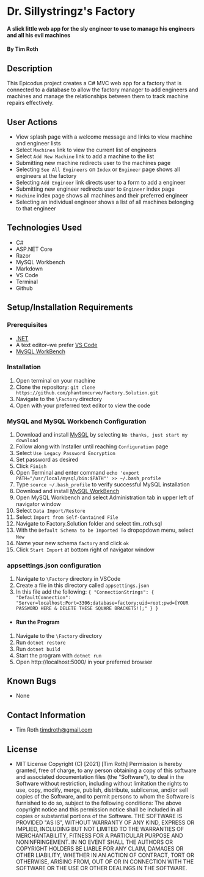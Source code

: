 # Dr. Sillystringz's Factory

#### A slick little web app for the sly engineer to use to manage his engineers and all his evil machines

#### By Tim Roth

## Description

This Epicodus project creates a C# MVC web app for a factory that is connected to a database to allow the factory manager to add engineers and machines and manage the relationships between them to track machine repairs effectively.

## User Actions

* View splash page with a welcome message and links to view machine and engineer lists
* Select `Machines` link to view the current list of engineers
* Select `Add New Machine` link to add a machine to the list
* Submitting new machine redirects user to the machines page
* Selecting `See All Engineers` on `Index` or `Engineer` page shows all engineers at the factory
* Selecting `Add Engineer` link directs user to a form to add a engineer
* Submitting new engineer redirects user to `Engineer` index page
* `Machine` index page shows all machines and their preferred engineer
* Selecting an individual engineer shows a list of all machines belonging to that engineer

## Technologies Used

* C#
* ASP.NET&#8203; Core
* Razor
* MySQL Workbench
* Markdown
* VS Code
* Terminal
* Github

## Setup/Installation Requirements

### Prerequisites

* [.NET](https://dotnet.microsoft.com/)
* A text editor–we prefer [VS Code](https://code.visualstudio.com/)
* [MySQL WorkBench](https://dev.mysql.com/downloads/workbench/)

### Installation

1. Open terminal on your machine
2. Clone the repository: `git clone https://github.com/phantomcurve/Factory.Solution.git`
3. Navigate to the `\Factory` directory
4. Open with your preferred text editor to view the code


### MySQL  and MySQL Workbench Configuration
1. Download and install [MySQL](https://dev.mysql.com/downloads/file/?id=484914) by selecting `No thanks, just start my download`
2. Follow along with Installer until reaching `Configuration` page
3. Select `Use Legacy Password Encryption`
4. Set password as desired 
5. Click `Finish`
6. Open Terminal and enter command `echo 'export PATH="/usr/local/mysql/bin:$PATH"' >> ~/.bash_profile`
7. Type `source ~/.bash_profile` to verify successful MySQL installation
8. Download and install [MySQL WorkBench](https://dev.mysql.com/downloads/workbench/)
6. Open MySQL Workbench and select Administration tab in upper left of navigator window
7. Select `Data Import/Restore` 
8. Select `Import from Self-Contained File`
9. Navigate to Factory.Solution folder and select tim_roth.sql
10. With the `Default Schema to be Imported To` dropopdown menu, select `New`
11. Name your new schema `factory` and click `ok`
12. Click `Start Import` at bottom right of navigator window

### appsettings.json configuration

1. Navigate to `\Factory` directory in VSCode
2. Create a file in this directory called `appsettings.json`
3. In this file add the following: 
``{
  "ConnectionStrings": {
      "DefaultConnection": "Server=localhost;Port=3306;database=factory;uid=root;pwd=[YOUR PASSWORD HERE & DELETE THESE SQUARE BRACKETS!];"
  }
}``


* #### Run the Program

1. Navigate to the `\Factory` directory
2. Run `dotnet restore`
3. Run `dotnet build`
4. Start the program with `dotnet run`
5. Open http://localhost:5000/ in your preferred browser

## Known Bugs

* None

## Contact Information

* Tim Roth [timdroth@gmail.com](mailto:timdroth@gmail.com)

## License

* MIT License 
Copyright (C) [2021] [Tim Roth]
Permission is hereby granted, free of charge, to any person obtaining
a copy of this software and associated documentation files (the
"Software"), to deal in the Software without restriction, including
without limitation the rights to use, copy, modify, merge, publish,
distribute, sublicense, and/or sell copies of the Software, and to
permit persons to whom the Software is furnished to do so, subject to
the following conditions:
The above copyright notice and this permission notice shall be
included in all copies or substantial portions of the Software.
THE SOFTWARE IS PROVIDED "AS IS", WITHOUT WARRANTY OF ANY KIND,
EXPRESS OR IMPLIED, INCLUDING BUT NOT LIMITED TO THE WARRANTIES OF
MERCHANTABILITY, FITNESS FOR A PARTICULAR PURPOSE AND
NONINFRINGEMENT. IN NO EVENT SHALL THE AUTHORS OR COPYRIGHT HOLDERS BE
LIABLE FOR ANY CLAIM, DAMAGES OR OTHER LIABILITY, WHETHER IN AN ACTION
OF CONTRACT, TORT OR OTHERWISE, ARISING FROM, OUT OF OR IN CONNECTION
WITH THE SOFTWARE OR THE USE OR OTHER DEALINGS IN THE SOFTWARE.